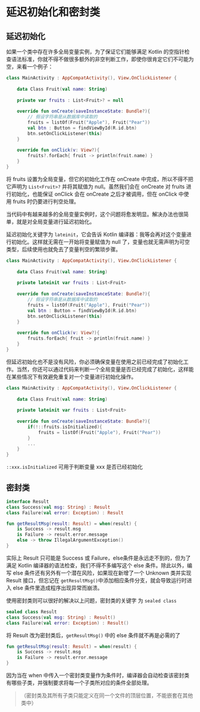 # 延迟初始化和密封类



## 延迟初始化

如果一个类中存在许多全局变量实例，为了保证它们能够满足 Kotlin 的空指针检查语法标准，你就不得不做很多额外的非空判断工作，即使你很肯定它们不可能为空，来看一个例子：

```kotlin
class MainActivity : AppCompatActivity(), View.OnClickListener {
    
    data Class Fruit(val name: String)
    
	private var fruits : List<Fruit>? = null
	
	override fun onCreate(saveInstanceState: Bundle?){
        // 假设字符串是从数据库中读取的
		fruits = listOf(Fruit("Apple"), Fruit("Pear")) 
		val btn : Button = findViewById(R.id.btn)
		btn.setOnClickListener(this)
	}
	
	override fun onClick(v: View?){
        fruits?.forEach{ fruit -> println(fruit.name) }
	}
}
```

将 fruits 设置为全局变量，但它的初始化工作在 onCreate 中完成，所以不得不把它声明为 `List<Fruit>?` 并将其赋值为 null。虽然我们会在 onCreate 对 fruits 进行初始化，也能保证 onClick 会在 onCreate 之后才被调用，但在 onClick 中使用 fruits 时仍要进行判空处理。

当代码中有越来越多的全局变量实例时，这个问题将愈发明显。解决办法也很简单，就是对全局变量进行延迟初始化。

延迟初始化关键字为 `lateinit`，它会告诉 Kotlin 编译器：我等会再对这个变量进行初始化。这样就无需在一开始将变量赋值为 null 了，变量也就无需声明为可空类型，后续使用也就免去了变量判空的繁琐步骤。

```kotlin
class MainActivity : AppCompatActivity(), View.OnClickListener {
    
    data Class Fruit(val name: String)
    
	private lateinit var fruits : List<Fruit>
	
	override fun onCreate(saveInstanceState: Bundle?){
        // 假设字符串是从数据库中读取的
		fruits = listOf(Fruit("Apple"), Fruit("Pear")) 
		val btn : Button = findViewById(R.id.btn)
		btn.setOnClickListener(this)
	}
	
	override fun onClick(v: View?){
        fruits.forEach{ fruit -> println(fruit.name) }
	}
}
```

但延迟初始化也不是没有风险，你必须确保变量在使用之前已经完成了初始化工作。当然，你还可以通过代码来判断一个全局变量是否已经完成了初始化，这样能在某些情况下有效避免重复对一个变量进行初始化操作。

```kotlin
class MainActivity : AppCompatActivity(), View.OnClickListener {
    
    data Class Fruit(val name: String)
    
	private lateinit var fruits : List<Fruit>
	
	override fun onCreate(saveInstanceState: Bundle?){
        if(!::fruits.isInitialized){
            fruits = listOf(Fruit("Apple"), Fruit("Pear")) 
        }		
        ...
	}
}
```

`::xxx.isInitialized` 可用于判断变量 xxx 是否已经初始化





## 密封类

```kotlin
interface Result
class Success(val msg: String) : Result
class Failure(val error: Exception) : Result

fun getResultMsg(result: Result) = when(result) {
    is Success -> result.msg
    is Failure -> result.error.message
    else -> throw IllegalArgumentException()
}
```

实际上 Result 只可能是 Success 或 Failure，else条件是永远走不到的，但为了满足 Kotlin 编译器的语法检查，我们不得不多编写这个 else 条件。除此以外，编写 else 条件还有另外有一个潜在风险，如果现在新增了一个 Unknown 类并实现 Result 接口，但忘记在 `getResultMsg()`中添加相应条件分支，就会导致运行时进入 else 条件里造成程序出现异常而崩溃。

使用密封类则可以很好的解决以上问题，密封类的关键字 为 `sealed class`

```kotlin
sealed class Result
class Success(val msg: String) : Result()
class Failure(val error: Exception) : Result()
```

将 Result 改为密封类后，`getResultMsg()` 中的 else 条件就不再是必需的了

```kotlin
fun getResultMsg(result: Result) = when(result) {
    is Success -> result.msg
    is Failure -> result.error.message
}
```

因为当在 when 中传入一个密封类变量作为条件时，编译器会自动检查该密封类有哪些子类，并强制要求将每一个子类所对应的条件全部处理。

> （密封类及其所有子类只能定义在同一个文件的顶层位置，不能嵌套在其他类中）